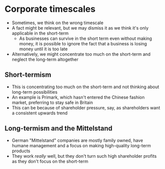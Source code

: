 # Corporate timescales

- Sometimes, we think on the wrong timescale
- A fact might be relevant, but we may dismiss it as we think it's only
  applicable in the short-term
  - As businesses can survive in the short term even without making money, it is
    possible to ignore the fact that a business is losing money until it is too
    late
- Alternatively, we might concentrate too much on the short-term and neglect the
  long-term altogether

<!-- spell-checker:words termism,Primark -->

## Short-termism

- This is concentrating too much on the short-term and not thinking about
  long-term possibilities
- An example is Primark, which hasn't entered the Chinese fashion market,
  preferring to stay safe in Britain
- This can be because of shareholder pressure, say, as shareholders want a
  consistent upwards trend

<!-- spell-checker:words Mittelstand -->
## Long-termism and the Mittelstand

- German "Mittelstand" companies are mostly family owned, have humane management
  and a focus on making high-quality long-term products
- They work *really* well, but they don't turn such high shareholder profits as
  they don't focus on the short-term
